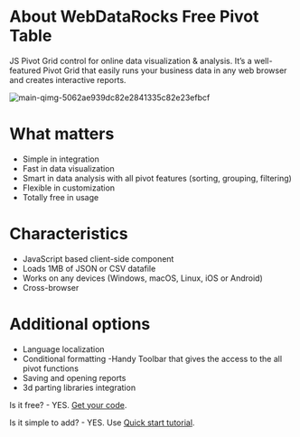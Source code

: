 # About WebDataRocks Free Pivot Table 
JS Pivot Grid control for online data visualization & analysis.
It’s a well-featured Pivot Grid that easily runs your business data in any web browser and creates interactive reports. 

![main-qimg-5062ae939dc82e2841335c82e23efbcf](https://user-images.githubusercontent.com/33940017/39316115-0e78dd00-4981-11e8-84e9-f31a922fd7fc.gif)

# What matters
- Simple in integration 
- Fast in data visualization
- Smart in data analysis with all pivot features (sorting, grouping, filtering) 
- Flexible in customization 
- Totally free in usage

# Characteristics
- JavaScript based client-side component
- Loads 1MB of JSON or CSV datafile
- Works on any devices (Windows, macOS, Linux, iOS or Android)
- Cross-browser 

# Additional options 
- Language localization 
- Conditional formatting
 -Handy Toolbar that gives the access to the all pivot functions
- Saving and opening reports
- 3d parting libraries integration 


Is it free? - YES. [Get your code](https://www.webdatarocks.com/get-webdatarocks/).

Is it simple to add? - YES. Use [Quick start tutorial](https://www.webdatarocks.com/doc/how-to-start-online-reporting/). 
